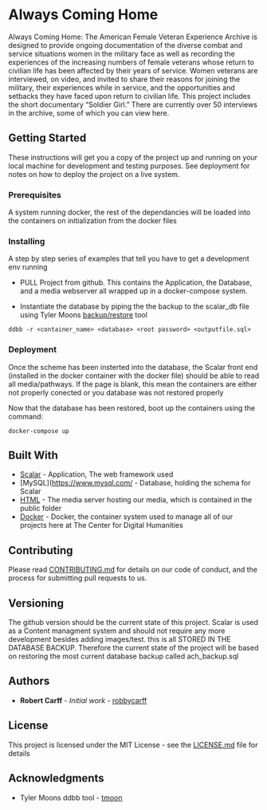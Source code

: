 # Always Coming Home

Always Coming Home: The American Female Veteran Experience Archive is designed to provide ongoing documentation of the diverse combat and service situations women in the military face as well as recording the experiences of the increasing numbers of female veterans whose return to civilian life has been affected by their years of service. Women veterans are interviewed, on video, and invited to share their reasons for joining the military, their experiences while in service, and the opportunities and setbacks they have faced upon return to civilian life. This project includes the short documentary “Soldier Girl.” There are currently over 50 interviews in the archive, some of which you can view here.

## Getting Started

These instructions will get you a copy of the project up and running on your local machine for development and testing purposes. See deployment for notes on how to deploy the project on a live system.

### Prerequisites

A system running docker, the rest of the dependancies will be loaded into the containers on initialization from the docker files

### Installing

A step by step series of examples that tell you have to get a development env running

* PULL Project from github.
  This contains the Application, the Database, and a media webserver  all wrapped up in a docker-compose system.

* Instantiate the database by piping the the backup to the scalar_db file using
Tyler Moons [backup/restore](https://github.com/CDH-SC/ddbb) tool

```
ddbb -r <container_name> <database> <root password> <outputfile.sql>
```
### Deployment

Once the scheme has been insterted into the database, the Scalar front end (installed in the docker container with the docker file) should be able to read all media/pathways. If the page is blank, this mean the containers are either not properly conected or you database was not restored properly

Now that the database has been restored, boot up the containers using the command:

```
docker-compose up
```

## Built With

* [Scalar](https://scalar.me/anvc/scalar/) - Application, The web framework used
* [MySQL](https://www.mysql.com/ - Database, holding the schema for Scalar
* [HTML](www.html.com) - The media server hosting our media, which is contained in the public folder
* [Docker](https://www.docker.com/) - Docker, the container system used to manage all of our projects here at The Center for Digital Humanities

## Contributing

Please read [CONTRIBUTING.md](https://github.com/CDH-SC/ach) for details on our code of conduct, and the process for submitting pull requests to us.

## Versioning

The github version should be the current state of this project. Scalar is used as a Content managment system and should not require any more development besides adding images/test. this is all STORED IN THE DATABASE BACKUP. Therefore the current state of the project will be based on restoring the most current database backup called ach_backup.sql

## Authors

* **Robert Carff** - *Initial work* - [robbycarff](https://github.com/robbycarff)

## License

This project is licensed under the MIT License - see the [LICENSE.md](LICENSE.md) file for details

## Acknowledgments

* Tyler Moons ddbb tool - [tmoon](https://github.com/tmoon8730)
